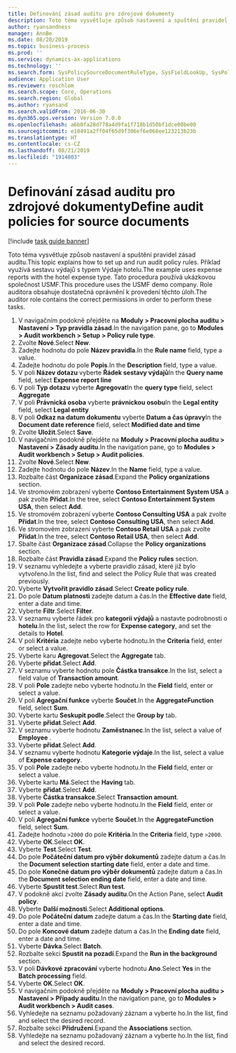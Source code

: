 ```yaml
---
title: Definování zásad auditu pro zdrojové dokumenty
description: Toto téma vysvětluje způsob nastavení a spuštění pravidel zásad auditu.
author: ryansandness
manager: AnnBe
ms.date: 08/20/2019
ms.topic: business-process
ms.prod: ''
ms.service: dynamics-ax-applications
ms.technology: ''
ms.search.form: SysPolicySourceDocumentRuleType, SysFieldLookUp, SysPolicyListPage, SysPolicy, AuditPolicyRule, SysQueryForm, SysQueryFieldLookUp, AuditPolicyDateSelection, AuditPolicyAdditionalOption, BatchJob, CaseDetail
audience: Application User
ms.reviewer: roschlom
ms.search.scope: Core, Operations
ms.search.region: Global
ms.author: ryansand
ms.search.validFrom: 2016-06-30
ms.dyn365.ops.version: Version 7.0.0
ms.openlocfilehash: a6b0fa28d778a4d9fa1f718b1d50bf1dce00be00
ms.sourcegitcommit: e10491a2ff04f65d9f306ef6e068ee123213b23b
ms.translationtype: HT
ms.contentlocale: cs-CZ
ms.lasthandoff: 08/21/2019
ms.locfileid: "1914803"
---
```

# <a name="define-audit-policies-for-source-documents"></a><span data-ttu-id="1d1f1-103">Definování zásad auditu pro zdrojové dokumenty</span><span class="sxs-lookup"><span data-stu-id="1d1f1-103">Define audit policies for source documents</span></span>

[!include [task guide banner](../../includes/task-guide-banner.md)]

<span data-ttu-id="1d1f1-104">Toto téma vysvětluje způsob nastavení a spuštění pravidel zásad auditu.</span><span class="sxs-lookup"><span data-stu-id="1d1f1-104">This topic explains how to set up and run audit policy rules.</span></span> <span data-ttu-id="1d1f1-105">Příklad využívá sestavu výdajů s typem Výdaje hotelu.</span><span class="sxs-lookup"><span data-stu-id="1d1f1-105">The example uses expense reports with the hotel expense type.</span></span> <span data-ttu-id="1d1f1-106">Tato procedura používá ukázkovou společnost USMF.</span><span class="sxs-lookup"><span data-stu-id="1d1f1-106">This procedure uses the USMF demo company.</span></span> <span data-ttu-id="1d1f1-107">Role auditora obsahuje dostatečná oprávnění k provedení těchto úloh.</span><span class="sxs-lookup"><span data-stu-id="1d1f1-107">The auditor role contains the correct permissions in order to perform these tasks.</span></span>

1. <span data-ttu-id="1d1f1-108">V navigačním podokně přejděte na **Moduly > Pracovní plocha auditu > Nastavení > Typ pravidla zásad**.</span><span class="sxs-lookup"><span data-stu-id="1d1f1-108">In the navigation pane, go to **Modules > Audit workbench > Setup > Policy rule type**.</span></span>
2. <span data-ttu-id="1d1f1-109">Zvolte **Nové**.</span><span class="sxs-lookup"><span data-stu-id="1d1f1-109">Select **New**.</span></span>
3. <span data-ttu-id="1d1f1-110">Zadejte hodnotu do pole **Název pravidla**.</span><span class="sxs-lookup"><span data-stu-id="1d1f1-110">In the **Rule name** field, type a value.</span></span>
4. <span data-ttu-id="1d1f1-111">Zadejte hodnotu do pole **Popis**.</span><span class="sxs-lookup"><span data-stu-id="1d1f1-111">In the **Description** field, type a value.</span></span>
5. <span data-ttu-id="1d1f1-112">V poli **Název dotazu** vyberte **Řádek sestavy výdajů**</span><span class="sxs-lookup"><span data-stu-id="1d1f1-112">In the **Query name** field, select **Expense report line**</span></span>
6. <span data-ttu-id="1d1f1-113">V poli **Typ dotazu** vyberte **Agregovat**</span><span class="sxs-lookup"><span data-stu-id="1d1f1-113">In the **query type** field, select **Aggregate**</span></span>
7. <span data-ttu-id="1d1f1-114">V poli **Právnická osoba** vyberte **právnickou osobu**</span><span class="sxs-lookup"><span data-stu-id="1d1f1-114">In the **Legal entity** field, select **Legal entity**</span></span>
8. <span data-ttu-id="1d1f1-115">V poli **Odkaz na datum dokumentu** vyberte **Datum a čas úpravy**</span><span class="sxs-lookup"><span data-stu-id="1d1f1-115">In the **Document date reference** field, select **Modified date and time**</span></span>
9. <span data-ttu-id="1d1f1-116">Zvolte **Uložit**.</span><span class="sxs-lookup"><span data-stu-id="1d1f1-116">Select **Save**.</span></span>
10. <span data-ttu-id="1d1f1-117">V navigačním podokně přejděte na **Moduly > Pracovní plocha auditu > Nastavení > Zásady auditu**.</span><span class="sxs-lookup"><span data-stu-id="1d1f1-117">In the navigation pane, go to **Modules > Audit workbench > Setup > Audit policies**.</span></span>
11. <span data-ttu-id="1d1f1-118">Zvolte **Nové**.</span><span class="sxs-lookup"><span data-stu-id="1d1f1-118">Select **New**.</span></span>
12. <span data-ttu-id="1d1f1-119">Zadejte hodnotu do pole **Název**.</span><span class="sxs-lookup"><span data-stu-id="1d1f1-119">In the **Name** field, type a value.</span></span>
13. <span data-ttu-id="1d1f1-120">Rozbalte část **Organizace zásad**.</span><span class="sxs-lookup"><span data-stu-id="1d1f1-120">Expand the **Policy organizations** section.</span></span>
14. <span data-ttu-id="1d1f1-121">Ve stromovém zobrazení vyberte **Contoso Entertainment System USA** a pak zvolte **Přidat**.</span><span class="sxs-lookup"><span data-stu-id="1d1f1-121">In the tree, select **Contoso Entertainment System USA**, then select **Add**.</span></span>
15. <span data-ttu-id="1d1f1-122">Ve stromovém zobrazení vyberte **Contoso Consulting USA** a pak zvolte **Přidat**.</span><span class="sxs-lookup"><span data-stu-id="1d1f1-122">In the tree, select **Contoso Consulting USA**, then select **Add**.</span></span>
16. <span data-ttu-id="1d1f1-123">Ve stromovém zobrazení vyberte **Contoso Retail USA** a pak zvolte **Přidat**.</span><span class="sxs-lookup"><span data-stu-id="1d1f1-123">In the tree, select **Contoso Retail USA**, then select **Add**.</span></span>
17. <span data-ttu-id="1d1f1-124">Sbalte část **Organizace zásad**.</span><span class="sxs-lookup"><span data-stu-id="1d1f1-124">Collapse the **Policy organizations** section.</span></span>
18. <span data-ttu-id="1d1f1-125">Rozbalte část **Pravidla zásad**.</span><span class="sxs-lookup"><span data-stu-id="1d1f1-125">Expand the **Policy rules** section.</span></span>
19. <span data-ttu-id="1d1f1-126">V seznamu vyhledejte a vyberte pravidlo zásad, které již bylo vytvořeno.</span><span class="sxs-lookup"><span data-stu-id="1d1f1-126">In the list, find and select the Policy Rule that was created previously.</span></span>
20. <span data-ttu-id="1d1f1-127">Vyberte **Vytvořit pravidlo zásad**.</span><span class="sxs-lookup"><span data-stu-id="1d1f1-127">Select **Create policy rule**.</span></span>
21. <span data-ttu-id="1d1f1-128">Do pole **Datum platnosti** zadejte datum a čas.</span><span class="sxs-lookup"><span data-stu-id="1d1f1-128">In the **Effective date** field, enter a date and time.</span></span>
22. <span data-ttu-id="1d1f1-129">Vyberte **Filtr**.</span><span class="sxs-lookup"><span data-stu-id="1d1f1-129">Select **Filter**.</span></span>
23. <span data-ttu-id="1d1f1-130">V seznamu vyberte řádek pro **kategorii výdajů** a nastavte podrobnosti o **hotelu**.</span><span class="sxs-lookup"><span data-stu-id="1d1f1-130">In the list, select the row for **Expense category**, and set the details to **Hotel**.</span></span>
24. <span data-ttu-id="1d1f1-131">V poli **Kritéria** zadejte nebo vyberte hodnotu.</span><span class="sxs-lookup"><span data-stu-id="1d1f1-131">In the **Criteria** field, enter or select a value.</span></span>
25. <span data-ttu-id="1d1f1-132">Vyberte karu **Agregovat**.</span><span class="sxs-lookup"><span data-stu-id="1d1f1-132">Select the **Aggregate** tab.</span></span>
26. <span data-ttu-id="1d1f1-133">Vyberte **přidat**.</span><span class="sxs-lookup"><span data-stu-id="1d1f1-133">Select **Add**.</span></span>
27. <span data-ttu-id="1d1f1-134">V seznamu vyberte hodnotu pole **Částka transakce**.</span><span class="sxs-lookup"><span data-stu-id="1d1f1-134">In the list, select a field value of **Transaction amount**.</span></span>
28. <span data-ttu-id="1d1f1-135">V poli **Pole** zadejte nebo vyberte hodnotu.</span><span class="sxs-lookup"><span data-stu-id="1d1f1-135">In the **Field** field, enter or select a value.</span></span>
29. <span data-ttu-id="1d1f1-136">V poli **Agregační funkce** vyberte **Součet**.</span><span class="sxs-lookup"><span data-stu-id="1d1f1-136">In the **AggregateFunction** field, select **Sum**.</span></span>
30. <span data-ttu-id="1d1f1-137">Vyberte kartu **Seskupit podle**.</span><span class="sxs-lookup"><span data-stu-id="1d1f1-137">Select the **Group by** tab.</span></span>
31. <span data-ttu-id="1d1f1-138">Vyberte **přidat**.</span><span class="sxs-lookup"><span data-stu-id="1d1f1-138">Select **Add**.</span></span>
32. <span data-ttu-id="1d1f1-139">V seznamu vyberte hodnotu **Zaměstnanec**.</span><span class="sxs-lookup"><span data-stu-id="1d1f1-139">In the list, select a value of **Employee** .</span></span>
33. <span data-ttu-id="1d1f1-140">Vyberte **přidat**.</span><span class="sxs-lookup"><span data-stu-id="1d1f1-140">Select **Add**.</span></span>
34. <span data-ttu-id="1d1f1-141">V seznamu vyberte hodnotu **Kategorie výdaje**.</span><span class="sxs-lookup"><span data-stu-id="1d1f1-141">In the list, select a value of **Expense category**.</span></span>
35. <span data-ttu-id="1d1f1-142">V poli **Pole** zadejte nebo vyberte hodnotu.</span><span class="sxs-lookup"><span data-stu-id="1d1f1-142">In the **Field** field, enter or select a value.</span></span>
36. <span data-ttu-id="1d1f1-143">Vyberte kartu **Má**.</span><span class="sxs-lookup"><span data-stu-id="1d1f1-143">Select the **Having** tab.</span></span>
37. <span data-ttu-id="1d1f1-144">Vyberte **přidat**.</span><span class="sxs-lookup"><span data-stu-id="1d1f1-144">Select **Add**.</span></span>
38. <span data-ttu-id="1d1f1-145">Vyberte **Částka transakce**.</span><span class="sxs-lookup"><span data-stu-id="1d1f1-145">Select **Transaction amount**.</span></span>
39. <span data-ttu-id="1d1f1-146">V poli **Pole** zadejte nebo vyberte hodnotu.</span><span class="sxs-lookup"><span data-stu-id="1d1f1-146">In the **Field** field, enter or select a value.</span></span>
40. <span data-ttu-id="1d1f1-147">V poli **Agregační funkce** vyberte **Součet**.</span><span class="sxs-lookup"><span data-stu-id="1d1f1-147">In the **AggregateFunction** field, select **Sum**.</span></span>
41. <span data-ttu-id="1d1f1-148">Zadejte hodnotu `>2000` do pole **Kritéria**.</span><span class="sxs-lookup"><span data-stu-id="1d1f1-148">In the **Criteria** field, type `>2000`.</span></span>
42. <span data-ttu-id="1d1f1-149">Vyberte **OK**.</span><span class="sxs-lookup"><span data-stu-id="1d1f1-149">Select **OK**.</span></span>
43. <span data-ttu-id="1d1f1-150">Vyberte **Test**.</span><span class="sxs-lookup"><span data-stu-id="1d1f1-150">Select **Test**.</span></span>
44. <span data-ttu-id="1d1f1-151">Do pole **Počáteční datum pro výběr dokumentů** zadejte datum a čas.</span><span class="sxs-lookup"><span data-stu-id="1d1f1-151">In the **Document selection starting date** field, enter a date and time.</span></span>
45. <span data-ttu-id="1d1f1-152">Do pole **Konečné datum pro výběr dokumentů** zadejte datum a čas.</span><span class="sxs-lookup"><span data-stu-id="1d1f1-152">In the **Document selection ending date** field, enter a date and time.</span></span>
46. <span data-ttu-id="1d1f1-153">Vyberte **Spustit test**.</span><span class="sxs-lookup"><span data-stu-id="1d1f1-153">Select **Run test**.</span></span>
47. <span data-ttu-id="1d1f1-154">V podokně akcí zvolte **Zásady auditu**.</span><span class="sxs-lookup"><span data-stu-id="1d1f1-154">On the Action Pane, select **Audit policy**.</span></span>
48. <span data-ttu-id="1d1f1-155">Vyberte **Další možnosti**.</span><span class="sxs-lookup"><span data-stu-id="1d1f1-155">Select **Additional options**.</span></span>
49. <span data-ttu-id="1d1f1-156">Do pole **Počáteční datum** zadejte datum a čas.</span><span class="sxs-lookup"><span data-stu-id="1d1f1-156">In the **Starting date** field, enter a date and time.</span></span>
50. <span data-ttu-id="1d1f1-157">Do pole **Koncové datum** zadejte datum a čas.</span><span class="sxs-lookup"><span data-stu-id="1d1f1-157">In the **Ending date** field, enter a date and time.</span></span>
51. <span data-ttu-id="1d1f1-158">Vyberte **Dávka**.</span><span class="sxs-lookup"><span data-stu-id="1d1f1-158">Select **Batch**.</span></span>
52. <span data-ttu-id="1d1f1-159">Rozbalte sekci **Spustit na pozadí**.</span><span class="sxs-lookup"><span data-stu-id="1d1f1-159">Expand the **Run in the background** section.</span></span>
53. <span data-ttu-id="1d1f1-160">V poli **Dávkové zpracování** vyberte hodnotu **Ano**.</span><span class="sxs-lookup"><span data-stu-id="1d1f1-160">Select **Yes** in the **Batch processing** field.</span></span>
54. <span data-ttu-id="1d1f1-161">Vyberte **OK**.</span><span class="sxs-lookup"><span data-stu-id="1d1f1-161">Select **OK**.</span></span>
55. <span data-ttu-id="1d1f1-162">V navigačním podokně přejděte na **Moduly > Pracovní plocha auditu > Nastavení > Případy auditu**.</span><span class="sxs-lookup"><span data-stu-id="1d1f1-162">In the navigation pane, go to **Modules > Audit workbench > Audit cases**.</span></span>
56. <span data-ttu-id="1d1f1-163">Vyhledejte na seznamu požadovaný záznam a vyberte ho.</span><span class="sxs-lookup"><span data-stu-id="1d1f1-163">In the list, find and select the desired record.</span></span>
57. <span data-ttu-id="1d1f1-164">Rozbalte sekci **Přidružení**.</span><span class="sxs-lookup"><span data-stu-id="1d1f1-164">Expand the **Associations** section.</span></span>
58. <span data-ttu-id="1d1f1-165">Vyhledejte na seznamu požadovaný záznam a vyberte ho.</span><span class="sxs-lookup"><span data-stu-id="1d1f1-165">In the list, find and select the desired record.</span></span>

